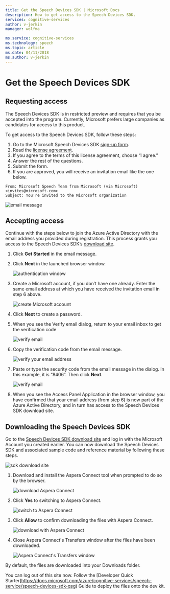 ```yaml
---
title: Get the Speech Devices SDK | Microsoft Docs
description: How to get access to the Speech Devices SDK.
services: cognitive-services
author: v-jerkin
manager: wolfma

ms.service: cognitive-services
ms.technology: speech
ms.topic: article
ms.date: 04/11/2018
ms.author: v-jerkin
---
```

# Get the Speech Devices SDK

## Requesting access

The Speech Devices SDK is in restricted preview and requires that you be accepted into the program. Currently, Microsoft prefers large companies as candidates for access to this product.

To get access to the Speech Devices SDK, follow these steps:

1. Go to the Microsoft Speech Devices SDK [sign-up form](https://go.microsoft.com/fwlink/?linkid=872620).
1. Read the [license agreement](speech-devices-sdk-license.md).
1. If you agree to the terms of this license agreement, choose “I agree.” 
1. Answer the rest of the questions.
1. Submit the form. 
1. If you are approved, you will receive an invitation email like the one below. 

```
From: Microsoft Speech Team from Microsoft (via Microsoft) <invites@microsoft.com> 
Subject: You're invited to the Microsoft organization 
```

![email message](Images/speech-devices-sdk/get-sdk-1.png)

## Accepting access
Continue with the steps below to join the Azure Active Directory with the email address you provided during registration. This process grants you access to the Speech Devices SDK’s [download site](https://shares.datatransfer.microsoft.com/).

1. Click **Get Started** in the email message.
2. Click **Next** in the launched browser window.<p>![authentication window](Images/speech-devices-sdk/get-sdk-2.png)
1. Create a Microsoft account, if you don’t have one already. Enter the same email address at which you have received the invitation email in step 6 above. <p>![create Microsoft account](Images/speech-devices-sdk/get-sdk-3.png)
1. Click **Next** to create a password.
1. When you see the Verify email dialog, return to your email inbox to get the verification code <p>![verify email](Images/speech-devices-sdk/get-sdk-4.png)
 
6. Copy the verification code from the email message. <p>![verify your email address](Images/speech-devices-sdk/get-sdk-5.png)
 
7. Paste or type the security code from the email message in the dialog. In this example, it is “8406”. Then click **Next**. <p>![verify email](Images/speech-devices-sdk/get-sdk-6.png)
 
8. When you see the Access Panel Application in the browser window, you have confirmed that your email address (from step 6) is now part of the Azure Active Directory, and in turn has access to the Speech Devices SDK download site. 

## Downloading the Speech Devices SDK

Go to the [Speech Devices SDK download site](https://shares.datatransfer.microsoft.com/) and log in with the Microsoft Account you created earlier. You can now download the Speech Devices SDK and associated sample code and reference material by following these steps.

![sdk download site](Images/speech-devices-sdk/get-sdk-7.png)

1. Download and install the Aspera Connect tool when prompted to do so by the browser.<p>![download Aspera Connect](Images/speech-devices-sdk/get-sdk-8.png)
 
1. Click **Yes** to switching to Aspera Connect.<p>![switch to Aspera Connect](Images/speech-devices-sdk/get-sdk-9.png)
 
1. Click **Allow** to confirm downloading the files with Aspera Connect.<p>![download with Aspera Connect](Images/speech-devices-sdk/get-sdk-10.png)
 
1. Close Aspera Connect's Transfers window after the files have been downloaded.<p>![Aspera Connect's Transfers window](Images/speech-devices-sdk/get-sdk-11.png)
 
By default, the files are downloaded into your Downloads folder.

You can log out of this site now. Follow the [Developer Quick Starter]https://docs.microsoft.com/azure/cognitive-services/speech-service/speech-devices-sdk-qsg) Guide to deploy the files onto the dev kit.

